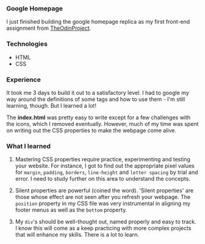 ### Google Homepage
I just finished building the google homepage replica as my first front-end assignment from [TheOdinProject](https://www.theodinproject.com/lessons/html-css).

### Technologies
* HTML
* CSS

### Experience
It took me 3 days to build it out to a satisfactory level. I had to google my way around the definitions of some tags and how to use them - I'm still learning, though. But I learned a lot!

The **index.html** was pretty easy to write except for a few challenges with the icons, which I removed eventually. However, much of my time was spent on writing out the CSS properties to make the webpage come alive.

### What I learned

1. Mastering CSS properties require practice, experimenting and testing your website. For instance, I got to find out the appropriate pixel values for `margin`, `padding`, `borders`, `line-height` and `letter spacing` by trial and error. I need to study further on this area to understand the concepts.

2. Silent properties are powerful (coined the word). 'Silent properties' are those whose effect are not seen after you refresh your webpage.  The `position` property in my CSS file was very instrumental in aligning my footer menus as well as the `bottom` property.

3. My `div`'s should be well-thought out, named properly and easy to track. I know this will come as a keep practicing with more complex projects that will enhance my skills. There is a lot to learn.